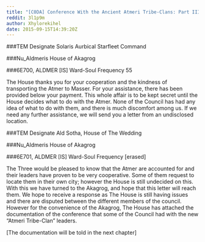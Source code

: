```yaml
---
title: "[C0DA] Conference With the Ancient Atmeri Tribe-Clans: Part III"
reddit: 3l1p9m
author: Xhylorekihel
date: 2015-09-15T14:39:20Z
---
```


###TEM Designate Solaris Aurbical Starfleet Command 
 
###Nu_Aldmeris House of Akagrog 
 
###6E700, ALDMER [IS] Ward-Soul Frequency 55 

The House thanks you for your cooperation and the kindness of transporting the Atmer to Masser. For your assistance, there has been provided below your payment. This whole affair is to be kept secret until the House decides what to do with the Atmer. None of the Council has had any idea of what to do with them, and there is much discomfort among us. If we need any further assistance, we will send you a letter from an undisclosed location.




###TEM Designate Ald Sotha, House of The Wedding
 
###Nu_Aldmeris House of Akagrog 
 
###6E701, ALDMER [IS] Ward-Soul Frequency [erased]

The Three would be pleased to know that the Atmer are accounted for and their leaders have proven to be very cooperative. Some of them request to locate them in their own city; however the House is still undecided on this. With this we have turned to the Akagrog, and hope that this letter will reach them. We hope to receive a response as The House is still having issues and there are disputed between the different members of the council. However for the convenience of the Akagrog, The House has attached the documentation of the conference that some of the Council had with the new “Atmeri Tribe-Clan” leaders.

[The documentation will be told in the next chapter]

